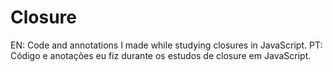 # Closure
EN: Code and annotations I made while studying closures in JavaScript.  PT: Código e anotações eu fiz durante os estudos de closure em JavaScript.
